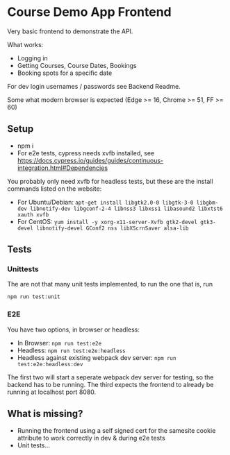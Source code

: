 # Course Demo App Frontend

Very basic frontend to demonstrate the API.

What works:
* Logging in
* Getting Courses, Course Dates, Bookings
* Booking spots for a specific date

For dev login usernames / passwords see Backend Readme.

Some what modern browser is expected (Edge >= 16, Chrome >= 51, FF >= 60)

## Setup
* npm i
* For e2e tests, cypress needs xvfb installed, see https://docs.cypress.io/guides/guides/continuous-integration.html#Dependencies

You probably only need xvfb for headless tests, but these are the install commands listed on the website:
* For Ubuntu/Debian: `apt-get install libgtk2.0-0 libgtk-3-0 libgbm-dev libnotify-dev libgconf-2-4 libnss3 libxss1 libasound2 libxtst6 xauth xvfb`
* For CentOS: `yum install -y xorg-x11-server-Xvfb gtk2-devel gtk3-devel libnotify-devel GConf2 nss libXScrnSaver alsa-lib`

## Tests
### Unittests
The are not that many unit tests implemented, to run the one that is, run

`npm run test:unit`

### E2E
You have two options, in browser or headless:

* In Browser: `npm run test:e2e`
* Headless: `npm run test:e2e:headless`
* Headless against existing webpack dev server: `npm run test:e2e:headless:dev`

The first two will start a seperate webpack dev server for testing, so the backend has to be running.
The third expects the frontend to already be running at localhost port 8080.

## What is missing?
* Running the frontend using a self signed cert for the samesite cookie attribute to work correctly in dev & during e2e tests
* Unit tests...
